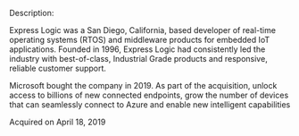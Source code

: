 Description:

Express Logic was a San Diego, California, based developer of real-time operating systems (RTOS) and middleware products for embedded IoT applications. Founded in 1996, Express Logic had consistently led the industry with best-of-class, Industrial Grade products and responsive, reliable customer support.

Microsoft bought the company in 2019. As part of the acquisition, unlock access to billions of new connected endpoints, grow the number of devices that can seamlessly connect to Azure and enable new intelligent capabilities

Acquired on April 18, 2019